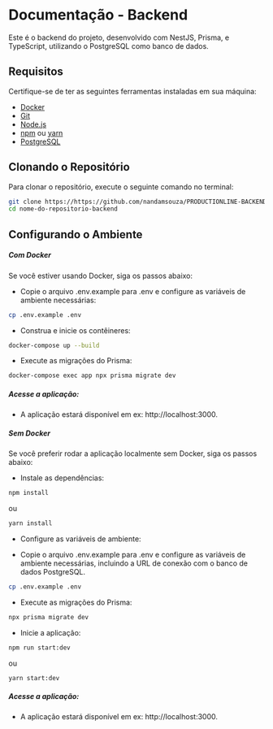 # Documentação - Backend

Este é o backend do projeto, desenvolvido com NestJS, Prisma, e TypeScript, utilizando o PostgreSQL como banco de dados.

## Requisitos

Certifique-se de ter as seguintes ferramentas instaladas em sua máquina:

- [Docker](https://docs.docker.com/get-docker/)
- [Git](https://git-scm.com/)
- [Node.js](https://nodejs.org/)
- [npm](https://www.npmjs.com/) ou [yarn](https://yarnpkg.com/)
- [PostgreSQL](https://www.postgresql.org/)

## Clonando o Repositório

Para clonar o repositório, execute o seguinte comando no terminal:

```bash
git clone https://https://github.com/nandamsouza/PRODUCTIONLINE-BACKEND.git
cd nome-do-repositorio-backend
```
## Configurando o Ambiente
##### Com Docker
Se você estiver usando Docker, siga os passos abaixo:
* Copie o arquivo .env.example para .env e configure as variáveis de ambiente necessárias:

```bash
cp .env.example .env
```
* Construa e inicie os contêineres:
```bash
docker-compose up --build
```
* Execute as migrações do Prisma:
```bash
docker-compose exec app npx prisma migrate dev
```
##### Acesse a aplicação:

* A aplicação estará disponível em ex: http://localhost:3000.

##### Sem Docker
Se você preferir rodar a aplicação localmente sem Docker, siga os passos abaixo:

* Instale as dependências:

```bash
npm install
```
ou

```bash
yarn install
```
* Configure as variáveis de ambiente:

* Copie o arquivo .env.example para .env e configure as variáveis de ambiente necessárias, incluindo a URL de conexão com o banco de dados PostgreSQL.

```bash
cp .env.example .env
```
  * Execute as migrações do Prisma:

``` bash
npx prisma migrate dev
```
* Inicie a aplicação:

```bash
npm run start:dev
```
ou
```bash
yarn start:dev
```
##### Acesse a aplicação:
* A aplicação estará disponível em ex: http://localhost:3000.